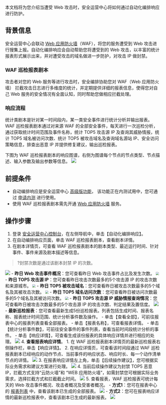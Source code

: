 本文档将为您介绍当遭受 Web 攻击时，安全运营中心将如何通过自动化编排响应进行防护。
## 背景信息
安全运营中心会联动 [Web 应用防火墙](https://cloud.tencent.com/document/product/627)（WAF），将您的服务遭受到 Web 攻击进行搜集上报。自动化编排响应会自动帮助您将遭受到的 Web 攻击，以丰富的统计报表形式展示出来，并对遭受攻击的域名做进一步防护，对攻击 IP 做封禁。

### WAF 巡检报表剧本
攻击者对您的 Web 服务等进行攻击时，安全编排协助您对 WAF（Web 应用防火墙） 拦截攻击日志进行多维度的统计，并定期提供详细的报表信息，使得您对自己 Web 服务的安全情况有全面认知，同时帮助您做相应拦截处理。

### 响应流程
统计类剧本是针对某一时间段内，某一类安全事件进行统计分析并输出报表。WAF 巡检报表剧本通过对来源 WAF 的全部安全事件，每天进行一次巡检分析，通过获取统计时间范围及事件名称，统计 TOP5 攻击源 IP 及查询其威胁情报，统计 TOP5 域名被访问次数、统计 TOP5 被攻击域名及查询域名源站 IP、安全访问策略信息，排查出恶意 IP 并提供修复建议，输出巡检报表。

下图为 WAF 巡检报表剧本的响应图谱，右侧为图谱每个节点的节点类型、节点描述、输入参数及输出参数等信息。
![](https://main.qcloudimg.com/raw/f143a1dcb925bb6d66ad2e214d9a2c0f.png)

## 前提条件
- 自动编排响应是安全运营中心 [高级版功能](https://buy.cloud.tencent.com/soc)， 该功能正在内测试用中，您可通过 [申请内测](https://cloud.tencent.com/apply/p/c4604u3g0ir) 进行使用。
- 使用 WAF 巡检报表剧本需先开通 [Web 应用防火墙](https://buy.cloud.tencent.com/buy/wsm) 服务。


## 操作步骤
1. 登录 [安全运营中心控制台](https://console.cloud.tencent.com/ssav2/soar)，在左侧导航中，单击【自动化编排响应】。
2. 在自动编排响应页面，单击 WAF 巡检报表剧本，查看剧本详情。
3. 在剧本详情页，可查看 WAF 巡检报表剧本的剧本类型、最近运行时间、针对事件、事件来源及剧本描述等信息。
>?封禁次数是通过该剧本封禁 IP 的次数。
>
![](https://main.qcloudimg.com/raw/48e4852972e158607c08f4e464a16901.png)
	- **昨日 Web 攻击事件概况**：您可查看昨日 Web 攻击事件占比及发生次数。
	<img src="https://main.qcloudimg.com/raw/1a0d5dfa5b0a35647a2f3e1c3d323801.png" style="zoom:65%;" />
	- **昨日 TOP5 攻击源 IP**：您可查看昨日攻击次数最多的5个攻击源 IP 的攻击次数和来源城市。
	<img src="https://main.qcloudimg.com/raw/a07e5e55353d9fb235f18377bfa88bec.png" style="zoom:65%;" />
	- **昨日 TOP5 被攻击域名**：您可查看昨日被攻击次数最多的5个域名及其被攻击次数。
	<img src="https://main.qcloudimg.com/raw/760a02f0fd99f90d98a53c5b5c6bec05.png" style="zoom:65%;" />
	- **昨日 TOP5 域名访问次数**：您可查看昨日被访问次数最多的5个域名及其被访问次数。
	<img src="https://main.qcloudimg.com/raw/c478ff19a9b286602b8e3ef59eefdd9c.png" style="zoom:65%;" />
	- **昨日 TOP5 攻击源 IP 威胁情报查询情况**：您可查看昨日被攻击次数最多的5个攻击源 IP 的攻击次数、判定结果及置信度。
	![](https://main.qcloudimg.com/raw/0ce96b82ee1d147f853ac7827682fc4f.png)
	- **最新巡检报表**：您可查看最新生成5份巡检报表。列表包括生成时间、报表名称、报表统计时间范围、统计分析事件数及操作。
		- 单击【查看全部】，可前往报表中心的报表列表查看全部报表。
		- 单击【报表名称】，可查看报表详情。
		- 单击【统计分析事件数】，可前往安全事件的事件列表，查看当前时间段统计分析的事件。
		- 单击【响应详情】，可查看生成该份报表的具体响应详情并进行相应的处理。
![](https://main.qcloudimg.com/raw/370f6745c218f3dcc68e9722054e7b0d.png)
4. **查看报表响应详情**。
	1. 在 WAF 巡检报表剧本详情页的最新巡检报表右侧操作栏，单击【响应详情】。
	2. 在响应详情页，可查看该时间段通过 WAF 巡检报表剧本已经响应的动作节点、当前事件的响应状态、响应时长、每一个动作清单节点的详情。
![](https://main.qcloudimg.com/raw/1b61664c963b82a3623a33d3feebdf78.png)
	3. 在报表响应详情左上角，单击【后续操作建议】，您可根据实际业务需求和建议方案进行处理。
![](https://main.qcloudimg.com/raw/23b423152f6ee875da235ee60b37b928.png)
	4. 当前后续操作建议为封禁 TOP5 恶意 IP，拦截方式支持“云防火墙”和 “WEB 应用防火墙”，如需封禁您可根据实际业务需求，选择拦截方式和拦截截止时间。
	![](https://main.qcloudimg.com/raw/051338d0185beec8aada874b7abcf998.png)
5. 查看报表，WAF 巡检报表可统计每天的 Web 攻击事件概况、攻击者概况及受害者概况。
	- **方式1**：您可在报表中心的 [报表列表](https://console.cloud.tencent.com/ssav2/report) 中，查看该剧本已生成的全部报表。
	![](https://main.qcloudimg.com/raw/b8556d68636e1d35f04437a9c5d0b5f0.png)
	- **方式2**：您可在报表响应详情的最新巡检报表中，查看该剧本已生成的最新报表。
![](https://main.qcloudimg.com/raw/8e78c1d585928380d715026b372fc900.png)

